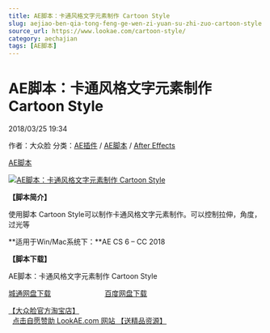 ```yaml
---
title: AE脚本：卡通风格文字元素制作 Cartoon Style
slug: aejiao-ben-qia-tong-feng-ge-wen-zi-yuan-su-zhi-zuo-cartoon-style
source_url: https://www.lookae.com/cartoon-style/
category: aechajian
tags: [AE脚本]
---
```

# AE脚本：卡通风格文字元素制作 Cartoon Style

2018/03/25 19:34

作者：大众脸
分类：[AE插件](https://www.lookae.com/after-effects/aechajian/) / [AE脚本](https://www.lookae.com/after-effects/aescripts/) / [After Effects](https://www.lookae.com/after-effects/)

[AE脚本](https://www.lookae.com/tag/ae%e8%84%9a%e6%9c%ac/)

[![AE脚本：卡通风格文字元素制作 Cartoon Style](https://www.lookae.com/wp-content/uploads/2018/03/Cartoon-Style.jpg "AE脚本：卡通风格文字元素制作 Cartoon Style-LookAE.com")](https://www.lookae.com/wp-content/uploads/2018/03/Cartoon-Style.jpg)

**【脚本简介】**

使用脚本 Cartoon Style可以制作卡通风格文字元素制作。可以控制拉伸，角度，过光等

**适用于Win/Mac系统下：**AE CS 6 – CC 2018

**【脚本下载】**

AE脚本：卡通风格文字元素制作 Cartoon Style

[城通网盘下载](https://lookae.ctfile.com/fs/680462-242179929)                           [百度网盘下载](https://pan.baidu.com/s/1b1zaf2eCC9gVMsnq2HoFrQ)

[【大众脸官方淘宝店】](https://lookae.taobao.com/)                [点击自愿赞助 LookAE.com 网站 【送精品资源】](https://www.lookae.com/sponsor/)
